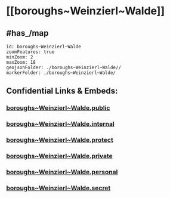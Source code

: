 # [[boroughs~Weinzierl~Walde]] 

## #has_/map  



```leaflet
id: boroughs~Weinzierl~Walde
zoomFeatures: true 
minZoom: 2 
maxZoom: 18
geojsonFolder: ./boroughs~Weinzierl~Walde//
markerFolder: ./boroughs~Weinzierl~Walde/
```




## Confidential Links & Embeds: 

### [boroughs~Weinzierl~Walde.public](/_public/\Earth\Continent\Europe\Europe~Central\Austria\Austrias_States\Niederösterreich\counties~NÖ\Krems~Donau\cities~Krems~Donau\Weinzierl~Waldeboroughs~Weinzierl~Walde.public.md) 

### [boroughs~Weinzierl~Walde.internal](/_internal/\Earth\Continent\Europe\Europe~Central\Austria\Austrias_States\Niederösterreich\counties~NÖ\Krems~Donau\cities~Krems~Donau\Weinzierl~Waldeboroughs~Weinzierl~Walde.internal.md) 

### [boroughs~Weinzierl~Walde.protect](/_protect/\Earth\Continent\Europe\Europe~Central\Austria\Austrias_States\Niederösterreich\counties~NÖ\Krems~Donau\cities~Krems~Donau\Weinzierl~Waldeboroughs~Weinzierl~Walde.protect.md) 

### [boroughs~Weinzierl~Walde.private](/_private/\Earth\Continent\Europe\Europe~Central\Austria\Austrias_States\Niederösterreich\counties~NÖ\Krems~Donau\cities~Krems~Donau\Weinzierl~Waldeboroughs~Weinzierl~Walde.private.md) 

### [boroughs~Weinzierl~Walde.personal](/_personal/\Earth\Continent\Europe\Europe~Central\Austria\Austrias_States\Niederösterreich\counties~NÖ\Krems~Donau\cities~Krems~Donau\Weinzierl~Waldeboroughs~Weinzierl~Walde.personal.md) 

### [boroughs~Weinzierl~Walde.secret](/_secret/\Earth\Continent\Europe\Europe~Central\Austria\Austrias_States\Niederösterreich\counties~NÖ\Krems~Donau\cities~Krems~Donau\Weinzierl~Waldeboroughs~Weinzierl~Walde.secret.md)

